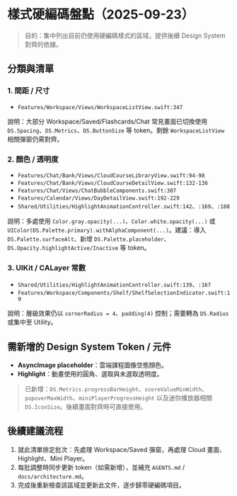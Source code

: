 # 樣式硬編碼盤點（2025-09-23）

> 目的：集中列出目前仍使用硬編碼樣式的區域，提供後續 Design System 對齊的依據。

## 分類與清單

### 1. 間距 / 尺寸
- `Features/Workspace/Views/WorkspaceListView.swift:347`

說明：大部分 Workspace/Saved/Flashcards/Chat 常見畫面已切換使用 `DS.Spacing`、`DS.Metrics`、`DS.ButtonSize` 等 token。剩餘 `WorkspaceListView` 相關彈窗仍需對齊。

### 2. 顏色 / 透明度
- `Features/Chat/Bank/Views/CloudCourseLibraryView.swift:94-98`
- `Features/Chat/Bank/Views/CloudCourseDetailView.swift:132-136`
- `Features/Chat/Views/ChatBubbleComponents.swift:307`
- `Features/Calendar/Views/DayDetailView.swift:192-229`
- `Shared/Utilities/HighlightAnimationController.swift:142`、`:169`、`:188`

說明：多處使用 `Color.gray.opacity(...)`、`Color.white.opacity(...)` 或 `UIColor(DS.Palette.primary).withAlphaComponent(...)`。建議：導入 `DS.Palette.surfaceAlt`、新增 `DS.Palette.placeholder`、`DS.Opacity.highlightActive/Inactive` 等 token。

### 3. UIKit / CALayer 常數
- `Shared/Utilities/HighlightAnimationController.swift:139`、`:167`
- `Features/Workspace/Components/Shelf/ShelfSelectionIndicator.swift:19`

說明：層級效果仍以 `cornerRadius = 4`、`padding(4)` 控制；需要轉為 `DS.Radius` 或集中至 Utility。

## 需新增的 Design System Token / 元件
- **AsyncImage placeholder**：雲端課程圖像空態顏色。
- **Highlight**：動畫使用的圓角、選取與未選取透明度。

> 已新增：`DS.Metrics.progressBarHeight`、`scoreValueMinWidth`、`popoverMaxWidth`、`miniPlayerProgressHeight` 以及迷你播放器相關 `DS.IconSize`。後續畫面對齊時可直接使用。

## 後續建議流程
1. 就此清單排定批次：先處理 Workspace/Saved 彈窗，再處理 Cloud 畫面、Highlight、Mini Player。
2. 每批調整時同步更新 token（如需新增），並補充 `AGENTS.md` / `docs/architecture.md`。
3. 完成後重新檢查該區域並更新此文件，逐步歸零硬編碼項目。
